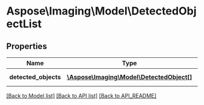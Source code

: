 # Aspose\Imaging\Model\DetectedObjectList

## Properties
Name | Type | Description | Notes
------------ | ------------- | ------------- | -------------
**detected_objects** | [**\Aspose\Imaging\Model\DetectedObject[]**](DetectedObject.md) | detected objects | [optional] 

[[Back to Model list]](API_README.md#documentation-for-models) [[Back to API list]](API_README.md#documentation-for-api-endpoints) [[Back to API_README]](API_README.md)


